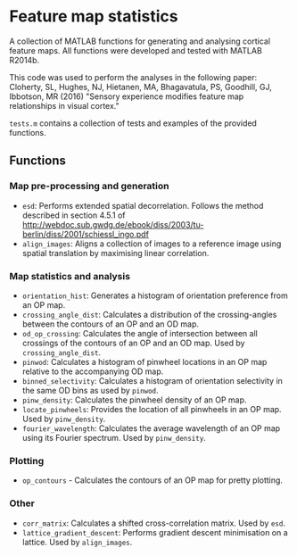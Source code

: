 # Feature map statistics
A collection of MATLAB functions for generating and analysing cortical feature
maps. All functions were developed and tested with MATLAB R2014b. 
 
This code was used to perform the analyses in the following paper:
Cloherty, SL, Hughes, NJ, Hietanen, MA, Bhagavatula, PS, Goodhill, GJ,
Ibbotson, MR (2016) "Sensory experience modifies feature map relationships in
visual cortex."

`tests.m` contains a collection of tests and examples of the provided functions.

## Functions

### Map pre-processing and generation
- `esd`: Performs extended spatial decorrelation. Follows the method described
         in section 4.5.1 of http://webdoc.sub.gwdg.de/ebook/diss/2003/tu-berlin/diss/2001/schiessl_ingo.pdf
- `align_images`: Aligns a collection of images to a reference image using
                 spatial translation by maximising linear correlation.

### Map statistics and analysis
- `orientation_hist`: Generates a histogram of orientation preference from an
                      OP map.
- `crossing_angle_dist`: Calculates a distribution of the crossing-angles
                         between the contours of an OP and an OD map.
- `od_op_crossing`: Calculates the angle of intersection between all crossings
                    of the contours of an OP and an OD map. Used by
                    `crossing_angle_dist`.
- `pinwod`: Calculates a histogram of pinwheel locations in an OP map relative
            to the accompanying OD map.
- `binned_selectivity`: Calculates a histogram of orientation selectivity
                        in the same OD bins as used by `pinwod`.
- `pinw_density`: Calculates the pinwheel density of an OP map.
- `locate_pinwheels`: Provides the location of all pinwheels in an OP map. Used
                      by `pinw_density`.
- `fourier_wavelength`: Calculates the average wavelength of an OP map using
                        its Fourier spectrum. Used by `pinw_density`.

### Plotting 
- `op_contours` - Calculates the contours of an OP map for pretty plotting.

### Other
- `corr_matrix`: Calculates a shifted cross-correlation matrix. Used by `esd`.
- `lattice_gradient_descent`: Performs gradient descent minimisation on a
                              lattice. Used by `align_images`.
